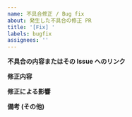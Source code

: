 ```yaml
---
name: 不具合修正 / Bug fix
about: 発生した不具合の修正 PR
title: '[Fix] '
labels: bugfix
assignees: ''
---
```


**不具合の内容またはその Issue へのリンク**


**修正内容**


**修正による影響**


**備考 (その他)**


